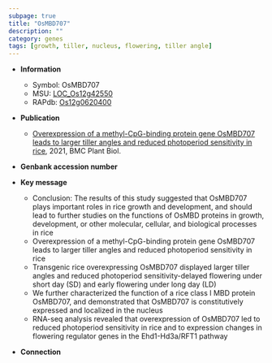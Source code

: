 ```yaml
---
subpage: true
title: "OsMBD707"
description: ""
category: genes
tags: [growth, tiller, nucleus, flowering, tiller angle]
---
```


* **Information**  
    + Symbol: OsMBD707  
    + MSU: [LOC_Os12g42550](http://rice.plantbiology.msu.edu/cgi-bin/ORF_infopage.cgi?orf=LOC_Os12g42550)  
    + RAPdb: [Os12g0620400](http://rapdb.dna.affrc.go.jp/viewer/gbrowse_details/irgsp1?name=Os12g0620400)  

* **Publication**  
    + [Overexpression of a methyl-CpG-binding protein gene OsMBD707 leads to larger tiller angles and reduced photoperiod sensitivity in rice](http://www.ncbi.nlm.nih.gov/pubmed?term=Overexpression+of+a+methyl-CpG-binding+protein+gene+OsMBD707+leads+to+larger+tiller+angles+and+reduced+photoperiod+sensitivity+in+rice%5BTitle%5D), 2021, BMC Plant Biol.

* **Genbank accession number**  

* **Key message**  
    + Conclusion: The results of this study suggested that OsMBD707 plays important roles in rice growth and development, and should lead to further studies on the functions of OsMBD proteins in growth, development, or other molecular, cellular, and biological processes in rice
    + Overexpression of a methyl-CpG-binding protein gene OsMBD707 leads to larger tiller angles and reduced photoperiod sensitivity in rice
    + Transgenic rice overexpressing OsMBD707 displayed larger tiller angles and reduced photoperiod sensitivity-delayed flowering under short day (SD) and early flowering under long day (LD)
    + We further characterized the function of a rice class I MBD protein OsMBD707, and demonstrated that OsMBD707 is constitutively expressed and localized in the nucleus
    + RNA-seq analysis revealed that overexpression of OsMBD707 led to reduced photoperiod sensitivity in rice and to expression changes in flowering regulator genes in the Ehd1-Hd3a/RFT1 pathway

* **Connection**  



